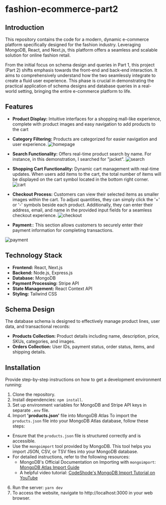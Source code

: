 # fashion-ecommerce-part2

## Introduction
This repository contains the code for a modern, dynamic e-commerce platform specifically designed for the fashion industry. Leveraging MongoDB, React, and Next.js, this platform offers a seamless and scalable solution for online fashion retail.

From the initial focus on schema design and queries in Part 1, this project (Part 2) shifts emphasis towards the front-end and back-end interaction. It aims to comprehensively understand how the two seamlessly integrate to create a fluid user experience. This phase is crucial in demonstrating the practical application of schema designs and database queries in a real-world setting, bringing the entire e-commerce platform to life.

## Features
- **Product Display:** Intuitive interfaces for a shopping mall-like experience, complete with product images and easy navigation to add products to the cart
- **Category Filtering:** Products are categorized for easier navigation and user experience.
![homepage](https://github.com/minu803/fashion-ecommerce-part2/assets/111295624/9eff4ebb-aec0-42a2-97b2-ae6a2baa1e3e)


- **Search Functionality:** Offers real-time product search by name. For instance, in this demonstration, I searched for "jacket".
![search](https://github.com/minu803/fashion-ecommerce-part2/assets/111295624/f2851227-9f3b-47ca-bcfa-218229a0204f)

- **Shopping Cart Functionality:** Dynamic cart management with real-time updates. When users add items to the cart, the total number of items will be displayed on the cart symbol located in the bottom right corner.
![cart](https://github.com/minu803/fashion-ecommerce-part2/assets/111295624/5b29e8bd-7c83-4e74-beae-5b3365f4ba47)
  
- **Checkout Process:** Customers can view their selected items as smaller images within the cart. To adjust quantities, they can simply click the '+' or '-' symbols beside each product. Additionally, they can enter their address, email, and name in the provided input fields for a seamless checkout experience.
![checkout](https://github.com/minu803/fashion-ecommerce-part2/assets/111295624/6bb77a08-cd2a-4088-ac0e-14cb9be8470d)

- **Payment:**: This section allows customers to securely enter their payment information for completing transactions.

![payment](https://github.com/minu803/fashion-ecommerce-part2/assets/111295624/f40e11d9-9d5c-4d06-8d22-3ae7e482fd85)


## Technology Stack
- **Frontend:** React, Next.js
- **Backend:** Node.js, Express.js
- **Database:** MongoDB
- **Payment Processing:** Stripe API
- **State Management:** React Context API
- **Styling:** Tailwind CSS

## Schema Design
The database schema is designed to effectively manage product lines, user data, and transactional records:
- **Products Collection:** Product details including name, description, price, SKUs, categories, and images.
- **Orders Collection:** User IDs, payment status, order status, items, and shipping details.

## Installation
Provide step-by-step instructions on how to get a development environment running:

1. Clone the repository.
2. Install dependencies: `npm install`.
3. Set up environment variables for MongoDB and Stripe API keys in separate `.env` file.
4. Import **'products.json'** file into MongoDB Atlas
  To import the `products.json` file into your MongoDB Atlas database, follow these steps:
  - Ensure that the `products.json` file is structured correctly and is accessible.
  - Use the `mongoimport` tool provided by MongoDB. This tool helps you import JSON, CSV, or TSV files into your MongoDB database.
  - For detailed instructions, refer to the following resources:
     - MongoDB's Official Documentation on Importing with `mongoimport`: [MongoDB Atlas Import Guide](https://www.mongodb.com/docs/atlas/import/mongoimport/)
     - A helpful video tutorial: [CodeShode's MongoDB Import Tutorial on YouTube](https://www.youtube.com/watch?v=fkGafwD-b1s&ab_channel=CodeShode)
6. Run the server: `yarn dev`
7. To access the website, navigate to http://localhost:3000 in your web browser.
